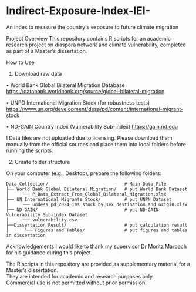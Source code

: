 # Indirect-Exposure-Index-IEI-
An index to measure the country's exposure to future climate migration

Project Overview
This repository contains R scripts for an academic research project on diaspora network and climate vulnerability, completed as part of a Master’s dissertation.

How to Use
1.	Download raw data
   
•	World Bank Global Bilateral Migration Database
https://databank.worldbank.org/source/global-bilateral-migration

•	UNPD International Migration Stock (for robustness tests)
https://www.un.org/development/desa/pd/content/international-migrant-stock

•	ND-GAIN Country Index (Vulnerability Sub-index)
https://gain.nd.edu

! Data files are not uploaded due to licensing. Please download them manually from the official       sources and place them into local folders before running the scripts.

2.	Create folder structure
   
On your computer (e.g., Desktop), prepare the following folders:

```
Data Collection/                             # Main Data File
├── World Bank Global Bilateral Migration/   # put World Bank Dataset
│     └── P_Data_Extract_From_Global_Bilateral_Migration.xlsx
├── UN International Migrants Stock/         # put UNPN Dataset
│     └── undesa_pd_2024_ims_stock_by_sex_destination_and_origin.xlsx
├── ND-GAIN/                                 # put ND-GAIN Vulnerability Sub-index Dataset
│     └── vulnerability.csv
├──Dissertation Result/                      # put calculation result
│      └── Figures and Tables/               # put figures and tables in dissertation
```

Acknowledgements
I would like to thank my supervisor Dr Moritz Marbach for his guidance during this project.

The R scripts in this repository are provided as supplementary material for a Master’s dissertation.  
They are intended for academic and research purposes only.  
Commercial use is not permitted without prior permission.  

